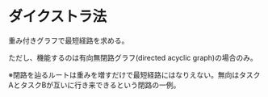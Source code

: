 # ダイクストラ法

重み付きグラフで最短経路を求める。

ただし、機能するのは有向無閉路グラフ(directed acyclic graph)の場合のみ。

※閉路を辿るルートは重みを増すだけで最短経路にはなりえない。無向はタスクAとタスクBが互いに行き来できるという閉路の一例。

